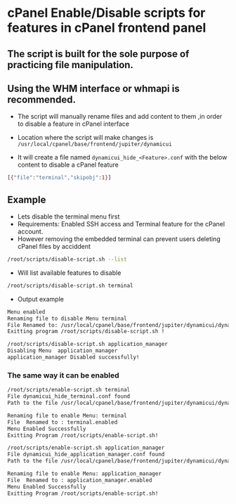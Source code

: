 # cPanel Enable/Disable scripts for features in cPanel frontend panel

## The script is built for the sole purpose of practicing file manipulation.

## Using the WHM interface or whmapi is recommended.

- The script will manually rename files and add content to them ,in order to disable a feature in cPanel interface

- Location where the script will make changes is `/usr/local/cpanel/base/frontend/jupiter/dynamicui`
- It will create a file named `dynamicui_hide_<Feature>.conf` with the below content to disable a cPanel feature

```bash
[{"file":"terminal","skipobj":1}]

```

## Example

- Lets disable the terminal menu first
- Requirements: Enabled SSH access and Terminal feature for the cPanel account.
- However removing the embedded terminal can prevent users deleting cPanel files by acciddent

```bash
/root/scripts/disable-script.sh --list

```

- Will list available features to disable

```bash
/root/scripts/disable-script.sh terminal
```

- Output example 

```bash
Menu enabled
Renaming file to disable Menu terminal
File Renamed to: /usr/local/cpanel/base/frontend/jupiter/dynamicui/dynamicui_hide_terminal.conf
Exitting program /root/scripts/disable-script.sh !

```

```bash
/root/scripts/disable-script.sh application_manager
Disabling Menu  application_manager
application_manager Disabled successfully!

```

### The same way it can be enabled

```bash
/root/scripts/enable-script.sh terminal
File dynamicui_hide_terminal.conf found
Path to the file /usr/local/cpanel/base/frontend/jupiter/dynamicui/dynamicui_hide_terminal.conf

Renaming file to enable Menu: terminal
File  Renamed to : terminal.enabled
Menu Enabled Successfully
Exitting Program /root/scripts/enable-script.sh!

```

```bash
/root/scripts/enable-script.sh application_manager
File dynamicui_hide_application_manager.conf found
Path to the file /usr/local/cpanel/base/frontend/jupiter/dynamicui/dynamicui_hide_application_manager.conf

Renaming file to enable Menu: application_manager
File  Renamed to : application_manager.enabled
Menu Enabled Successfully
Exitting Program /root/scripts/enable-script.sh!


```